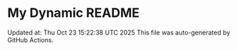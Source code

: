 # My Dynamic README
Updated at: Thu Oct 23 15:22:38 UTC 2025
This file was auto-generated by GitHub Actions.
